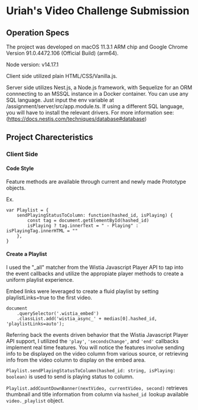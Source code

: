 # Uriah's Video Challenge Submission

## Operation Specs 

The project was developed on macOS 11.3.1 ARM chip and Google Chrome Version 91.0.4472.106 (Official Build) (arm64). 

Node version: v14.17.1

Client side utilized plain HTML/CSS/Vanilla.js. 

Server side utilizes Nest.js, a Node.js framework, with Sequelize for an ORM connnecting to an MSSQL instance in a Docker container. You can use any SQL language. Just input the env variable at /assignment/server/src/app.module.ts. If using a different SQL language, you will have to install the relevant drivers. For more information see: (https://docs.nestjs.com/techniques/database#database)

## Project Charecteristics 

### Client Side 

#### Code Style 

Feature methods are available through current and newly made Prototype objects. 

Ex. 

    var Playlist = {
        sendPlayingStatusToColumn: function(hashed_id, isPlaying) {
            const tag = document.getElementById(hashed_id)
            isPlaying ? tag.innerText = " - Playing" : isPlayingTag.innerHTML = ""
        }, 
    }

#### Create a Playlist

I used the "_all" matcher from the Wistia Javascript Player API to tap into the event callbacks and utilize the appropiate player methods to create a uniform playlist experience. 

Embed links were leveraged to create a fluid playlist by setting playlistLinks=true to the first video.

    document
        .querySelector('.wistia_embed')
        .classList.add('wistia_async_' + medias[0].hashed_id, 'playlistLinks=auto');

Referring back the events driven behavior that the Wistia Javascript Player API support, I utilized the `'play'`, `'secondsChange'`, and `'end'` callbacks implement real time features. You will notice the features involve sending info to be displayed on the video column from various source, or retrieving info from the video column to display on the embed area. 

`Playlist.sendPlayingStatusToColumn(hashed_id: string, isPlaying: boolean)` is used to send is playing status to column. 

`Playlist.addCountDownBanner(nextVideo, currentVideo, second)` retrieves thumbnail and title information from column via `hashed_id `lookup available `video._playlist` object. 


####



